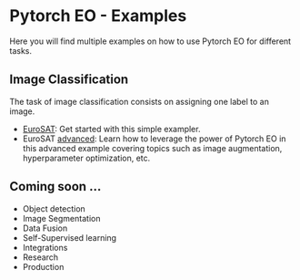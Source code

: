 # Pytorch EO - Examples

Here you will find multiple examples on how to use Pytorch EO for different tasks.

## Image Classification

The task of image classification consists on assigning one label to an image.

- [EuroSAT](./eurosat.ipynb): Get started with this simple exampler.
- EuroSAT [advanced](./eurosat.ipynb): Learn how to leverage the power of Pytorch EO in this advanced example covering topics such as image augmentation, hyperparameter optimization, etc.

## Coming soon ...

- Object detection
- Image Segmentation
- Data Fusion
- Self-Supervised learning
- Integrations
- Research
- Production